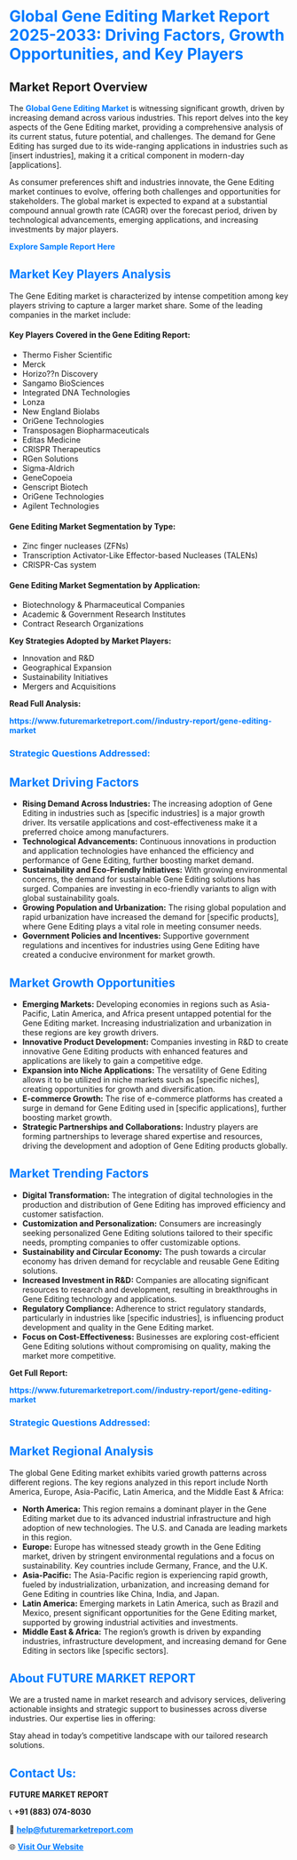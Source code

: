 <h1 style="color: #007BFF;">Global Gene Editing Market Report 2025-2033: Driving Factors, Growth Opportunities, and Key Players</h1>

<section id="overview">
<h2>Market Report Overview</h2>
<p>The <a href="https://www.futuremarketreport.com//industry-report/gene-editing-market" style="color: #007BFF; text-decoration: none;"><strong>Global Gene Editing Market</strong></a> is witnessing significant growth, driven by increasing demand across various industries. This report delves into the key aspects of the Gene Editing market, providing a comprehensive analysis of its current status, future potential, and challenges. The demand for Gene Editing has surged due to its wide-ranging applications in industries such as [insert industries], making it a critical component in modern-day [applications].</p>
<p>As consumer preferences shift and industries innovate, the Gene Editing market continues to evolve, offering both challenges and opportunities for stakeholders. The global market is expected to expand at a substantial compound annual growth rate (CAGR) over the forecast period, driven by technological advancements, emerging applications, and increasing investments by major players.</p>
</section>

<section id="overview">
<p><a href="https://www.futuremarketreport.com//request-sample/reportId=61727" style="color: #007BFF; text-decoration: none;"><strong>Explore Sample Report Here</strong></a></p>
</section>

<section id="key-players">
<h2 style="color: #007BFF;">Market Key Players Analysis</h2>
<p>The Gene Editing market is characterized by intense competition among key players striving to capture a larger market share. Some of the leading companies in the market include:</p>
<h4>Key Players Covered in the Gene Editing Report:</h4>
<ul><li>Thermo Fisher Scientific</li><li>Merck</li><li>Horizo??n Discovery</li><li>Sangamo BioSciences</li><li>Integrated DNA Technologies</li><li>Lonza</li><li>New England Biolabs</li><li>OriGene Technologies</li><li>Transposagen Biopharmaceuticals</li><li>Editas Medicine</li><li>CRISPR Therapeutics</li><li>RGen Solutions</li><li>Sigma-Aldrich</li><li>GeneCopoeia</li><li>Genscript Biotech</li><li>OriGene Technologies</li><li>Agilent Technologies</li></ul>
<h4>Gene Editing Market Segmentation by Type:</h4>
<ul><li>Zinc finger nucleases (ZFNs)</li><li>Transcription Activator-Like Effector-based Nucleases (TALENs)</li><li>CRISPR-Cas system</li></ul>

<h4>Gene Editing Market Segmentation by Application:</h4>
<ul><li>Biotechnology &amp; Pharmaceutical Companies</li><li>Academic &amp; Government Research Institutes</li><li>Contract Research Organizations</li></ul>
<p><strong>Key Strategies Adopted by Market Players:</strong></p>
<ul>
<li>Innovation and R&D</li>
<li>Geographical Expansion</li>
<li>Sustainability Initiatives</li>
<li>Mergers and Acquisitions</li>
</ul>
</section>

<section>
<p><strong>Read Full Analysis: </strong></p><a href="https://www.futuremarketreport.com//industry-report/gene-editing-market" style="color: #007BFF; text-decoration: none;"><strong>https://www.futuremarketreport.com//industry-report/gene-editing-market</strong></a>
<h3 style="color: #007BFF;">Strategic Questions Addressed:</h3>
</section>

<section id="driving-factors">
<h2 style="color: #007BFF;">Market Driving Factors</h2>
<ul>
<li><strong>Rising Demand Across Industries:</strong> The increasing adoption of Gene Editing in industries such as [specific industries] is a major growth driver. Its versatile applications and cost-effectiveness make it a preferred choice among manufacturers.</li>
<li><strong>Technological Advancements:</strong> Continuous innovations in production and application technologies have enhanced the efficiency and performance of Gene Editing, further boosting market demand.</li>
<li><strong>Sustainability and Eco-Friendly Initiatives:</strong> With growing environmental concerns, the demand for sustainable Gene Editing solutions has surged. Companies are investing in eco-friendly variants to align with global sustainability goals.</li>
<li><strong>Growing Population and Urbanization:</strong> The rising global population and rapid urbanization have increased the demand for [specific products], where Gene Editing plays a vital role in meeting consumer needs.</li>
<li><strong>Government Policies and Incentives:</strong> Supportive government regulations and incentives for industries using Gene Editing have created a conducive environment for market growth.</li>
</ul>
</section>

<section id="growth-opportunities">
<h2 style="color: #007BFF;">Market Growth Opportunities</h2>
<ul>
<li><strong>Emerging Markets:</strong> Developing economies in regions such as Asia-Pacific, Latin America, and Africa present untapped potential for the Gene Editing market. Increasing industrialization and urbanization in these regions are key growth drivers.</li>
<li><strong>Innovative Product Development:</strong> Companies investing in R&D to create innovative Gene Editing products with enhanced features and applications are likely to gain a competitive edge.</li>
<li><strong>Expansion into Niche Applications:</strong> The versatility of Gene Editing allows it to be utilized in niche markets such as [specific niches], creating opportunities for growth and diversification.</li>
<li><strong>E-commerce Growth:</strong> The rise of e-commerce platforms has created a surge in demand for Gene Editing used in [specific applications], further boosting market growth.</li>
<li><strong>Strategic Partnerships and Collaborations:</strong> Industry players are forming partnerships to leverage shared expertise and resources, driving the development and adoption of Gene Editing products globally.</li>
</ul>
</section>

<section id="trending-factors">
<h2 style="color: #007BFF;">Market Trending Factors</h2>
<ul>
<li><strong>Digital Transformation:</strong> The integration of digital technologies in the production and distribution of Gene Editing has improved efficiency and customer satisfaction.</li>
<li><strong>Customization and Personalization:</strong> Consumers are increasingly seeking personalized Gene Editing solutions tailored to their specific needs, prompting companies to offer customizable options.</li>
<li><strong>Sustainability and Circular Economy:</strong> The push towards a circular economy has driven demand for recyclable and reusable Gene Editing solutions.</li>
<li><strong>Increased Investment in R&D:</strong> Companies are allocating significant resources to research and development, resulting in breakthroughs in Gene Editing technology and applications.</li>
<li><strong>Regulatory Compliance:</strong> Adherence to strict regulatory standards, particularly in industries like [specific industries], is influencing product development and quality in the Gene Editing market.</li>
<li><strong>Focus on Cost-Effectiveness:</strong> Businesses are exploring cost-efficient Gene Editing solutions without compromising on quality, making the market more competitive.</li>
</ul>
</section>

<section>
<p><strong>Get Full Report: </strong></p><a href="https://www.futuremarketreport.com//industry-report/gene-editing-market" style="color: #007BFF; text-decoration: none;"><strong>https://www.futuremarketreport.com//industry-report/gene-editing-market</strong></a>
<h3 style="color: #007BFF;">Strategic Questions Addressed:</h3>
</section>


<section id="regional-analysis">
<h2 style="color: #007BFF;">Market Regional Analysis</h2>
<p>The global Gene Editing market exhibits varied growth patterns across different regions. The key regions analyzed in this report include North America, Europe, Asia-Pacific, Latin America, and the Middle East & Africa:</p>
<ul>
<li><strong>North America:</strong> This region remains a dominant player in the Gene Editing market due to its advanced industrial infrastructure and high adoption of new technologies. The U.S. and Canada are leading markets in this region.</li>
<li><strong>Europe:</strong> Europe has witnessed steady growth in the Gene Editing market, driven by stringent environmental regulations and a focus on sustainability. Key countries include Germany, France, and the U.K.</li>
<li><strong>Asia-Pacific:</strong> The Asia-Pacific region is experiencing rapid growth, fueled by industrialization, urbanization, and increasing demand for Gene Editing in countries like China, India, and Japan.</li>
<li><strong>Latin America:</strong> Emerging markets in Latin America, such as Brazil and Mexico, present significant opportunities for the Gene Editing market, supported by growing industrial activities and investments.</li>
<li><strong>Middle East & Africa:</strong> The region’s growth is driven by expanding industries, infrastructure development, and increasing demand for Gene Editing in sectors like [specific sectors].</li>
</ul>
</section>

<footer>
<h2 style="color: #007BFF;">About FUTURE MARKET REPORT</h2>
<p>We are a trusted name in market research and advisory services, delivering actionable insights and strategic support to businesses across diverse industries. Our expertise lies in offering:</p>

<p>Stay ahead in today’s competitive landscape with our tailored research solutions.</p>

<h2 style="color: #007BFF;">Contact Us:</h2>
<p><strong>FUTURE MARKET REPORT</strong></p>
<p>📞 <strong>+91 (883) 074-8030</strong></p>
<p>📧 <strong><a href="mailto:help@futuremarketreport.com" style="color: #007BFF;">help@futuremarketreport.com</a></strong></p>
<p>🌐 <strong><a href="https://www.futuremarketreport.com/" style="color: #007BFF;">Visit Our Website</a></strong></p>
</footer>